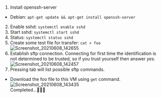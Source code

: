 1. Install openssh-server
  - Debian: `apt-get update && apt-get install openssh-server`
2. Enable sshd: `systemctl enable sshd`
3. Start sshd: `systemctl start sshd`
4. Status: `systemctl status sshd`
5. Create some test file for transfer: `cat > foo`
<br>![Screenshot_20210608_142655](https://user-images.githubusercontent.com/75603064/121155622-9ad78600-c865-11eb-97dd-282441c0cf91.png)
6. Establish sftp connection. Connecting for first time the identification is not determined to be trusted, so if you trust yourself then answer *yes*.
<br>![Screenshot_20210608_142457](https://user-images.githubusercontent.com/75603064/121155376-5ea42580-c865-11eb-9317-099ce9c6f916.png)
7. Pressing tab will list possible sftp commands.
  - Download the foo file to this VM using `get` command.
<br>![Screenshot_20210608_143435](https://user-images.githubusercontent.com/75603064/121156875-b4c59880-c866-11eb-8fbc-f8f42ad22bda.png)
<br>Completed...🥳🥳🥳
